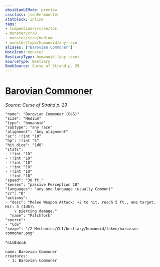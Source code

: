 ```yaml
---
obsidianUIMode: preview
cssclass: json5e-monster
statblock: inline
tags:
- compendium/src/5e/cos
- monster/cr/0
- monster/size/medium
- monster/type/humanoid/any-race
aliases: ["Barovian Commoner"]
NoteIcon: monster
BestiaryType: humanoid (any race)
SourceType: Bestiary
BookSource: Curse of Strahd p. 29
---
```

# [Barovian Commoner](2-Mechanics/CLI/bestiary/humanoid/barovian-commoner-cos.md)
*Source: Curse of Strahd p. 29*  

```statblock
"name": "Barovian Commoner (CoS)"
"size": "Medium"
"type": "humanoid"
"subtype": "any race"
"alignment": "Any alignment"
"ac": !!int "10"
"hp": !!int "4"
"hit_dice": "1d8"
"stats":
- !!int "10"
- !!int "10"
- !!int "10"
- !!int "10"
- !!int "10"
- !!int "10"
"speed": "30 ft."
"senses": "passive Perception 10"
"languages": "any one language (usually Common)"
"cr": "0"
"actions":
- "desc": "Melee Weapon Attack: +2 to hit, reach 5 ft., one target. Hit: 3 (1d6)\
    \ piercing damage."
  "name": "Pitchfork"
"source":
- "CoS"
"image": "/2-Mechanics/CLI/bestiary/humanoid/token/barovian-commoner.png"
```
^statblock

```encounter-table
name: Barovian Commoner
creatures:
 - 1: Barovian Commoner
```